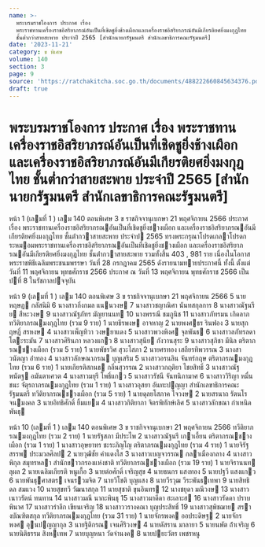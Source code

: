 ```yaml
---
name: >-
  พระบรมราชโองการ ประกาศ เรื่อง
  พระราชทานเครื่องราชอิสริยาภรณ์อันเป็นที่เชิดชูยิ่งช้างเผือกและเครื่องราชอิสริยาภรณ์อันมีเกียรติยศยิ่งมงกุฎไทย
  ชั้นต่ำกว่าสายสะพาย ประจำปี 2565 [สำนักนายกรัฐมนตรี สำนักเลขาธิการคณะรัฐมนตรี]
date: '2023-11-21'
category: ข พิเศษ
volume: 140
section: 3
page: 9
source: 'https://ratchakitcha.soc.go.th/documents/488222660845634376.pdf'
draft: true
---
```


# พระบรมราชโองการ ประกาศ เรื่อง พระราชทานเครื่องราชอิสริยาภรณ์อันเป็นที่เชิดชูยิ่งช้างเผือกและเครื่องราชอิสริยาภรณ์อันมีเกียรติยศยิ่งมงกุฎไทย ชั้นต่ำกว่าสายสะพาย ประจำปี 2565 [สำนักนายกรัฐมนตรี สำนักเลขาธิการคณะรัฐมนตรี]

หน้า 1 (เลมที่ 1 ) เลม 140 ตอนพิเศษ 3 ข ราชกิจจานุเบกษา 21 พฤศจิกายน 2566 ประกาศ เรื่อง พระราชทานเครื่องราชอิสริยาภรณอันเป็นที่เชิดชูยิ่งชางเผือก และเครื่องราชอิสริยาภรณอันมีเกียรติยศยิ่งมงกุฎไทย ชั้นต่ํากวาสายสะพาย ประจําป 2565 ทรงพระกรุณาโปรดเกลาโปรดกระหมอมพระราชทานเครื่องราชอิสริยาภรณอันเป็นที่เชิดชูยิ่งชางเผือก และเครื่องราชอิสริยาภรณอันมีเกียรติยศยิ่งมงกุฎไทย ชั้นต่ํากวาสายสะพาย รวมทั้งสิ้น 403 , 981 ราย เนื่องในโอกาสพระราชพิธีเฉลิมพระชนมพรรษา วันที่ 28 กรกฎาคม 2565 ดังรายนามทายประกาศนี้ ทั้งนี้ ตั้งแต่วันที่ 11 พฤศจิกายน พุทธศักราช 2566 ประกาศ ณ วันที่ 13 พฤศจิกายน พุทธศักราช 2566 เป็นปที่ 8 ในรัชกาลปจจุบัน

หน้า 9 (เลมที่ 1 ) เลม 140 ตอนพิเศษ 3 ข ราชกิจจานุเบกษา 21 พฤศจิกายน 2566 5 นายหฤษฏ กลัสนิมิ 6 นางสาวกิ่งกมล แนนวงษ 7 นางสาวชญาณิศา นันทสกุลการ 8 นางสาวณัฐนรีย สีหะวงษ 9 นางสาวณัฐภัทร มัญยานนท 10 นางพรรณี ชมภูนิช 11 นางสาวภัทรมน เกิดลาภ ทวีติยาภรณมงกุฎไทย (รวม 9 ราย) 1 นายธีรพงษ อาจหาญ 2 นายพงศธร รินฟอง 3 นายสุกฤษฎิ์ สรหงษ 4 นางสาวเพ็ญทิวา วงษยาแดง 5 นางสาวพวงพิงศ จุลพันธ 6 นางสาวลภัทรลดา โตะระมัน 7 นางสาวศิรินภา หลวงแกว 8 นางสาวสุนีย กังวานสุระ 9 นางสาวสุภิชา มีนิล ตริตาภรณชางเผือก (รวม 5 ราย) 1 นายพัชรวิศ สุวะโสภา 2 นายศรทอง เสถียรทิพวรรณ 3 นางสาวนัตญา อ่ําทอง 4 นางสาวลักษณาภรณ บุญเสริม 5 นางสาวอรนลิน จันทร์กฤษ ตริตาภรณมงกุฎไทย (รวม 6 ราย) 1 นายเกียรติสกนธ กลิ่นสุวรรณ 2 นางสาวกฤติยา ไชยสิทธิ์ 3 นางสาวณัฐพนัตฐ อมันตาเศวต 4 นางสาวมยุรี โพธิ์แกว 5 นางสาวรัชนี จันทนิภามาศ 6 นางสาววิริญา หมื่นชนะ จัตุรถาภรณมงกุฎไทย (รวม 1 ราย) 1 นางสาวอุสยา อันทะปญญา สํานักเลขาธิการคณะรัฐมนตรี ทวีติยาภรณชางเผือก (รวม 5 ราย) 1 นายดุลยโสภาค ใจวงษ 2 นายสรนาถ รัตนโรจนมงคล 3 นายอิทธิศักดิ์ ยิ้มแยม 4 นางสาวกิติยาภา จิตรพิทักษ์เลิศ 5 นางสาวลักขณา กําเหนิดพันธุ

หน้า 10 (เลมที่ 1 ) เลม 140 ตอนพิเศษ 3 ข ราชกิจจานุเบกษา 21 พฤศจิกายน 2566 ทวีติยาภรณมงกุฎไทย (รวม 2 ราย) 1 นายรัฐสภา มีประไพ 2 นางสาวณัฐนรี เกาเอี้ยน ตริตาภรณชางเผือก (รวม 1 ราย) 1 นางสาวอุษยาทร ชะระภิญโญ ตริตาภรณมงกุฎไทย (รวม 4 ราย) 1 นายจิรัฐสรรพ ประมวลศิลป 2 นายวุฒิชัย คําแดงใส 3 นางสาวเบญจวรรณ กลาเมืองกลาง 4 นางสาวพิกุล สมุทรหลา สํานักขาวกรองแห่งชาติ ทวีติยาภรณชางเผือก (รวม 19 ราย) 1 นายจิรานนท ลุผล 2 นายเฉลิมเกียรติ หนูเกื้อ 3 นายต่อศักดิ์ เจริญสุข 4 นายธนกร แสงทอง 5 นายปฐวี แสงแกว 6 นายพันธุศาสตร เจนรวมจิต 7 นายวิโชติ บุญแสง 8 นายวีรวุฒ วีระพันธเทพา 9 นายสิทธิดล สมแวง 10 นายสุขทวี วัฒนาสกุล 11 นายสุชาติ ขุนอินทร 12 นางชยุดา มณีวงษ 13 นางสาวเนาวรัตน์ ทนทาน 14 นางสาวมณี นาถะพินธุ 15 นางสาวมาดีดา ฮะเลาะฮ 16 นางสาวรัดดา ปราบพินาศ 17 นางสาวรําลึก เขียนเจริญ 18 นางสาววรางคณา บุญประสิทธิ์ 19 นางสาวสุพิชฌาย สรางบัณฑิตสกุล ทวีติยาภรณมงกุฎไทย (รวม 31 ราย) 1 นายจักรพงค ออประดิษฐ 2 นายจักรพงศ อุนปญญากุล 3 นายฐิติกรณ เจนศิริวงษ 4 นายดัสราน มาลายา 5 นายนพัต ถ้ําเจริญ 6 นายนิติธรรม สิงหเทพ 7 นายบุญหนา วัดจํานงค 8 นายปยะวัตร เพชรหนู
